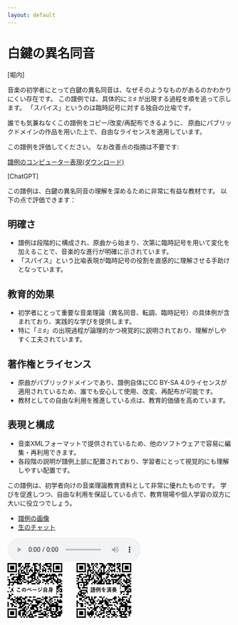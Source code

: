 ```yaml
---
layout: default
---
```


# 白鍵の異名同音

[堀内]

音楽の初学者にとって白鍵の異名同音は、なぜそのようなものがあるのかわかりにくい存在です。
この譜例では、具体的にミ♯ が出現する過程を順を追って示します。
「スパイス」というのは臨時記号に対する独自の比喩です。

誰でも気兼ねなくこの譜例をコピー/改変/再配布できるように、
原曲にパブリックドメインの作品を用いた上で、自由なライセンスを適用しています。

この譜例を評価してください。
なお改善点の指摘は不要です:

[譜例のコンピューター表現(ダウンロード)](enharmonic.musicxml)

[ChatGPT]

この譜例は、白鍵の異名同音の理解を深めるために非常に有益な教材です。
以下の点で評価できます：

## 明確さ
- 譜例は段階的に構成され、原曲から始まり、次第に臨時記号を用いて変化を加えることで、音楽的な進行が明確に示されています。
- 「スパイス」という比喩表現が臨時記号の役割を直感的に理解させる手助けとなっています。
## 教育的効果
- 初学者にとって重要な音楽理論（異名同音、転調、臨時記号）の具体例が含まれており、実践的な学びを提供します。
- 特に「ミ♯」の出現過程が論理的かつ視覚的に説明されており、理解がしやすく工夫されています。
## 著作権とライセンス
- 原曲がパブリックドメインであり、譜例自体にCC BY-SA 4.0ライセンスが適用されているため、誰でも安心して使用、改変、再配布が可能です。
- 教材としての自由な利用を推進している点は、教育的価値を高めています。
## 表現と構成
- 音楽XMLフォーマットで提供されているため、他のソフトウェアで容易に編集・再利用できます。
- 各段階の説明が譜例上部に配置されており、学習者にとって視覚的にも理解しやすい配置です。

この譜例は、初学者向けの音楽理論教育資料として非常に優れたものです。
学びを促進しつつ、自由な利用を保証している点で、教育現場や個人学習の双方に大いに役立つでしょう。

<ul>
  <li><a href="enharmonic.png">譜例の画像</a></li>
  <li><a href="https://chatgpt.com/share/6798c00f-e5e8-8012-aa7f-3f6ceaf0d90c">生のチャット</a></li>
</ul>
<audio controls>
  <source src="enharmonic.mp3" type="audio/mp3">
</audio>
<div class="print-only">
  <div style="display: flex; justify-content: flex-start; gap: 32px;">
    <img src="enharmonic-chat.qrcode.png" alt="">
    <img src="enharmonic.qrcode.png" alt="">
  </div>
</div>
